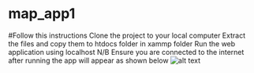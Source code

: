 # map_app1
#Follow this instructions
Clone the project to your local computer
Extract the files and copy them to htdocs folder in xammp folder
Run the web application using localhost 
N/B Ensure you are connected to the internet
after running the app will appear as shown below 
![alt text](https://raw.githubusercontent.com/username/projectname/branch/path/to/img.png)

